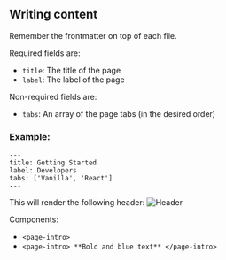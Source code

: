 ## Writing content

Remember the frontmatter on top of each file.

Required fields are:
- `title`: The title of the page
- `label`: The label of the page

Non-required fields are:
- `tabs`: An array of the page tabs (in the desired order)

### Example:

```
---
title: Getting Started
label: Developers
tabs: ['Vanilla', 'React']
---
```

This will render the following header:
![Header](https://user-images.githubusercontent.com/5447411/41934216-bc9c080e-794b-11e8-9d7f-1f9d89d44dd9.png)

Components:

- `<page-intro>`
- `<page-intro> **Bold and blue text** </page-intro>`
